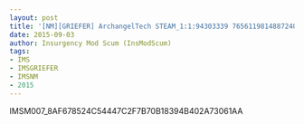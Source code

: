 ```yaml
---
layout: post
title: '[NM][GRIEFER] ArchangelTech STEAM_1:1:94303339 76561198148872407'
date: 2015-09-03
author: Insurgency Mod Scum (InsModScum)
tags:
- IMS
- IMSGRIEFER
- IMSNM
- 2015
---
```


IMSM007_8AF678524C54447C2F7B70B18394B402A73061AA